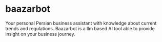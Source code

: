 # baazarbot
Your personal Persian business assistant with knowledge about current trends and regulations. Baazarbot is a llm based AI tool able to provide insight on your business journey.
